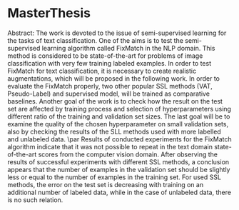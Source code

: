 # MasterThesis
Abstract:
The work is devoted to the issue of semi-supervised learning for the tasks of text classification. One of the aims is to test the semi-supervised learning algorithm called FixMatch in the NLP domain. This method is considered to be state-of-the-art for problems of image classification with very few training labeled examples. In order to test FixMatch for text classification, it is necessary to create realistic augmentations, which will be proposed in the following work. In order to evaluate the FixMatch properly, two other popular SSL methods (VAT, Pseudo-Label) and supervised model, will be trained as comparative baselines. Another goal of the work is to check how the result on the test set are affected by training process and selection of hyperparameters using different ratio of the training and validation set sizes. The last goal will be to examine the quality of the chosen hyperparameter on small validation sets, also by checking the results of the SLL methods used with more labelled and unlabeled data. \par
 Results of conducted experiments for the FixMatch algorithm indicate that it was not possible to repeat in the text domain state-of-the-art scores from the computer vision domain. After observing the results of successful experiments with different SSL methods, a conclusion appears that the number of examples in the validation set should be slightly less or equal to the number of examples in the training set. For used SSL methods, the error on the test set is decreasing with training on an additional number of labeled data, while in the case of unlabeled data, there is no such relation.
